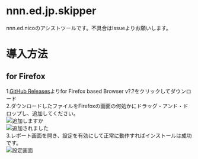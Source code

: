 # nnn.ed.jp.skipper 
nnn.ed.nicoのアシストツールです。不具合はIssueよりお願いします。  
# 導入方法 
## for Firefox 
1.[GitHub Releases](https://github.com/kohe-ioroi/nnn.ed.jp.skipper/releases)よりfor Firefox based Browser v?.?をクリックしてダウンロード  
2.ダウンロードしたファイルをFirefoxの画面の何処かにドラッグ・アンド・ドロップし、追加してください。  
![追加しますか](https://user-images.githubusercontent.com/25764819/53782237-d16c1b00-3f4f-11e9-8a0d-885975b9af7a.PNG)  
![追加されました](https://user-images.githubusercontent.com/25764819/53782238-d16c1b00-3f4f-11e9-97ec-f4305d87992d.PNG)  
3.レポート画面を開き、設定を有効にして正常に動作すればインストールは成功です。  
![設定画面](https://user-images.githubusercontent.com/25764819/53782239-d16c1b00-3f4f-11e9-8af9-a1e89eff017c.PNG)  